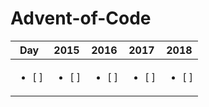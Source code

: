 # Advent-of-Code

| Day | 2015 | 2016 | 2017 | 2018 |
| :-: | :-: | :-: | :-: | :-: |
| <ul><li> [ ] </li></ul> | <ul><li> [ ] </li></ul> | <ul><li> [ ] </li></ul> | <ul><li> [ ] </li></ul> | <ul><li> [ ] </li></ul> |
